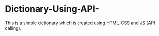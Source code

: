 # Dictionary-Using-API-
This is a simple dictionary which is created using HTML, CSS and JS (API calling).
